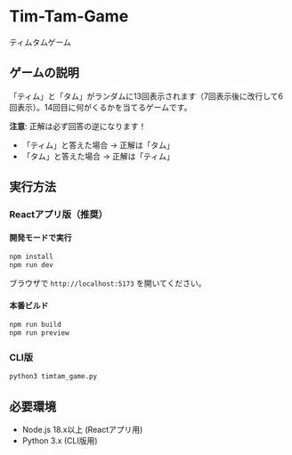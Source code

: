 # Tim-Tam-Game
ティムタムゲーム

## ゲームの説明
「ティム」と「タム」がランダムに13回表示されます（7回表示後に改行して6回表示）。14回目に何がくるかを当てるゲームです。

**注意**: 正解は必ず回答の逆になります！
- 「ティム」と答えた場合 → 正解は「タム」
- 「タム」と答えた場合 → 正解は「ティム」

## 実行方法

### Reactアプリ版（推奨）

#### 開発モードで実行
```bash
npm install
npm run dev
```
ブラウザで `http://localhost:5173` を開いてください。

#### 本番ビルド
```bash
npm run build
npm run preview
```

### CLI版
```bash
python3 timtam_game.py
```

## 必要環境
- Node.js 18.x以上 (Reactアプリ用)
- Python 3.x (CLI版用)

